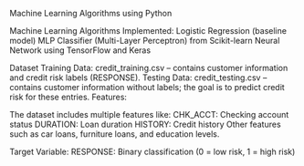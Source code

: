 Machine Learning Algorithms using Python 

Machine Learning Algorithms Implemented:
Logistic Regression (baseline model)
MLP Classifier (Multi-Layer Perceptron) from Scikit-learn
Neural Network using TensorFlow and Keras

Dataset
Training Data: credit_training.csv – contains customer information and credit risk labels (RESPONSE).
Testing Data: credit_testing.csv – contains customer information without labels; the goal is to predict credit risk for these entries.
Features:

The dataset includes multiple features like:
CHK_ACCT: Checking account status
DURATION: Loan duration
HISTORY: Credit history
Other features such as car loans, furniture loans, and education levels.

Target Variable:
RESPONSE: Binary classification (0 = low risk, 1 = high risk)
